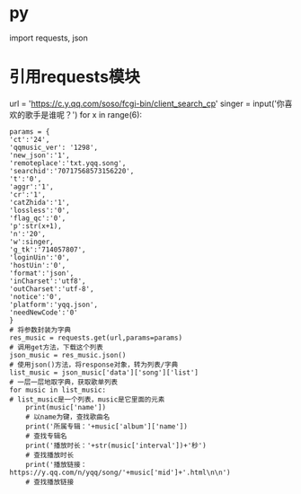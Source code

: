 # py
import requests, json

# 引用requests模块
url = 'https://c.y.qq.com/soso/fcgi-bin/client_search_cp'
singer = input('你喜欢的歌手是谁呢？')
for x in range(6):
    
    params = {
    'ct':'24',
    'qqmusic_ver': '1298',
    'new_json':'1',
    'remoteplace':'txt.yqq.song',
    'searchid':'70717568573156220',
    't':'0',
    'aggr':'1',
    'cr':'1',
    'catZhida':'1',
    'lossless':'0',
    'flag_qc':'0',
    'p':str(x+1),
    'n':'20',
    'w':singer,
    'g_tk':'714057807',
    'loginUin':'0',
    'hostUin':'0',
    'format':'json',
    'inCharset':'utf8',
    'outCharset':'utf-8',
    'notice':'0',
    'platform':'yqq.json',
    'needNewCode':'0'    
    }
    # 将参数封装为字典
    res_music = requests.get(url,params=params)
    # 调用get方法，下载这个列表
    json_music = res_music.json()
    # 使用json()方法，将response对象，转为列表/字典
    list_music = json_music['data']['song']['list']
    # 一层一层地取字典，获取歌单列表
    for music in list_music:
    # list_music是一个列表，music是它里面的元素
        print(music['name'])
        # 以name为键，查找歌曲名
        print('所属专辑：'+music['album']['name'])
        # 查找专辑名
        print('播放时长：'+str(music['interval'])+'秒')
        # 查找播放时长
        print('播放链接：https://y.qq.com/n/yqq/song/'+music['mid']+'.html\n\n')
        # 查找播放链接

